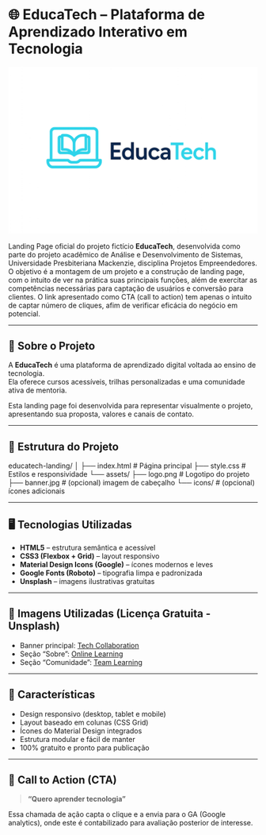 # 🌐 EducaTech – Plataforma de Aprendizado Interativo em Tecnologia

![EducaTech Logo](assets/logo.png)

Landing Page oficial do projeto fictício **EducaTech**, desenvolvida como parte do projeto acadêmico de Análise e Desenvolvimento de Sistemas, Universidade Presbiteriana Mackenzie, disciplina Projetos Empreendedores.  
O objetivo é a montagem de um projeto e a construção de landing page, com o intuito de ver na prática suas principais funções, além de exercitar as competências necessárias para captação de usuários e conversão para clientes.
O link apresentado como CTA (call to action) tem apenas o intuito de captar número de cliques, afim de verificar eficácia do negócio em potencial.

---

## 🚀 Sobre o Projeto

A **EducaTech** é uma plataforma de aprendizado digital voltada ao ensino de tecnologia.  
Ela oferece cursos acessíveis, trilhas personalizadas e uma comunidade ativa de mentoria.

Esta landing page foi desenvolvida para representar visualmente o projeto, apresentando sua proposta, valores e canais de contato.

---

## 🧱 Estrutura do Projeto

educatech-landing/
│
├── index.html # Página principal
├── style.css # Estilos e responsividade
└── assets/
├── logo.png # Logotipo do projeto
├── banner.jpg # (opcional) imagem de cabeçalho
└── icons/ # (opcional) ícones adicionais

---

## 🖥️ Tecnologias Utilizadas

- **HTML5** – estrutura semântica e acessível  
- **CSS3 (Flexbox + Grid)** – layout responsivo  
- **Material Design Icons (Google)** – ícones modernos e leves  
- **Google Fonts (Roboto)** – tipografia limpa e padronizada  
- **Unsplash** – imagens ilustrativas gratuitas  

---

## 📸 Imagens Utilizadas (Licença Gratuita - Unsplash)

- Banner principal: [Tech Collaboration](https://unsplash.com/photos/47ba0277781c)  
- Seção “Sobre”: [Online Learning](https://unsplash.com/photos/6a6a0d7b1e84)  
- Seção “Comunidade”: [Team Learning](https://unsplash.com/photos/d14cc237f11d)  

---

## 🎨 Características

- Design responsivo (desktop, tablet e mobile)  
- Layout baseado em colunas (CSS Grid)  
- Ícones do Material Design integrados  
- Estrutura modular e fácil de manter  
- 100% gratuito e pronto para publicação  

---

## 🧭 Call to Action (CTA)

> **“Quero aprender tecnologia”**

Essa chamada de ação capta o clique e a envia para o GA (Google analytics), onde este é contabilizado para avaliação posterior de interesse.
